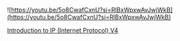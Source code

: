 

![https://youtu.be/5o8CwafCxnU?si=RlBxWpxwAvJwjWkB](https://youtu.be/5o8CwafCxnU?si=RlBxWpxwAvJwjWkB)
    
[Introduction to IP (Internet Protocol) V4](https://networklessons.com/subnetting/internet-protocol)

